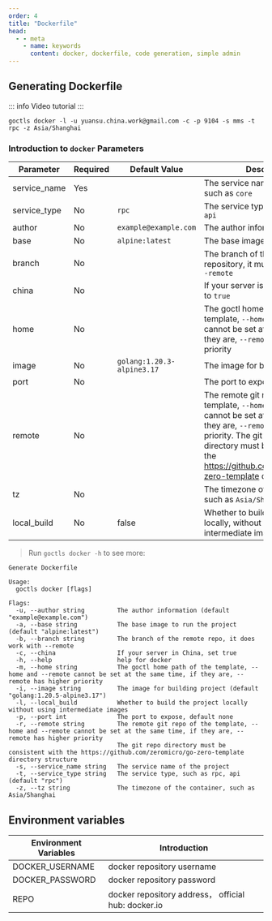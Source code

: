 ```yaml
---
order: 4
title: "Dockerfile"
head:
  - - meta
    - name: keywords
      content: docker, dockerfile, code generation, simple admin
---
```


## Generating Dockerfile

::: info Video tutorial
<BiliBili bvid="BV1h34y137gL" />
:::

```shell
goctls docker -l -u yuansu.china.work@gmail.com -c -p 9104 -s mms -t rpc -z Asia/Shanghai
```

### Introduction to `docker` Parameters

| Parameter    | Required | Default Value              | Description                                                                                                                                                                                                                                                                |
| ------------ | -------- | -------------------------- | -------------------------------------------------------------------------------------------------------------------------------------------------------------------------------------------------------------------------------------------------------------------------- |
| service_name | Yes      |                            | The service name of the project, such as `core`                                                                                                                                                                                                                            |
| service_type | No       | `rpc`                      | The service type, such as `rpc` or `api`                                                                                                                                                                                                                                   |
| author       | No       | `example@example.com`      | The author information                                                                                                                                                                                                                                                     |
| base         | No       | `alpine:latest`            | The base image to run the project                                                                                                                                                                                                                                          |
| branch       | No       |                            | The branch of the remote repository, it must be used with `--remote`                                                                                                                                                                                                       |
| china        | No       |                            | If your server is in China, set this to `true`                                                                                                                                                                                                                             |
| home         | No       |                            | The goctl home path of the template, `--home` and `--remote` cannot be set at the same time, if they are, `--remote` has higher priority                                                                                                                                   |
| image        | No       | `golang:1.20.3-alpine3.17` | The image for building the project                                                                                                                                                                                                                                         |
| port         | No       |                            | The port to expose, default none                                                                                                                                                                                                                                           |
| remote       | No       |                            | The remote git repository of the template, `--home` and `--remote` cannot be set at the same time, if they are, `--remote` has higher priority. The git repository directory must be consistent with the https://github.com/zeromicro/go-zero-template directory structure |
| tz           | No       |                            | The timezone of the container, such as `Asia/Shanghai`                                                                                                                                                                                                                     |
| local_build  | No       | false                      | Whether to build the project locally, without using an intermediate image                                                                                                                                                                                                  |

> Run `goctls docker -h` to see more:

```shell
Generate Dockerfile

Usage:
  goctls docker [flags]

Flags:
  -u, --author string         The author information (default "example@example.com")
  -a, --base string           The base image to run the project (default "alpine:latest")
  -b, --branch string         The branch of the remote repo, it does work with --remote
  -c, --china                 If your server in China, set true
  -h, --help                  help for docker
  -m, --home string           The goctl home path of the template, --home and --remote cannot be set at the same time, if they are, --remote has higher priority
  -i, --image string          The image for building project (default "golang:1.20.5-alpine3.17")
  -l, --local_build           Whether to build the project locally without using intermediate images
  -p, --port int              The port to expose, default none
  -r, --remote string         The remote git repo of the template, --home and --remote cannot be set at the same time, if they are, --remote has higher priority
                              The git repo directory must be consistent with the https://github.com/zeromicro/go-zero-template directory structure
  -s, --service_name string   The service name of the project
  -t, --service_type string   The service type, such as rpc, api (default "rpc")
  -z, --tz string             The timezone of the container, such as Asia/Shanghai
```

## Environment variables

| Environment Variables | Introduction                                        |
| --------------------- | --------------------------------------------------- |
| DOCKER_USERNAME       | docker repository username                          |
| DOCKER_PASSWORD       | docker repository password                          |
| REPO                  | docker repository address， official hub: docker.io |